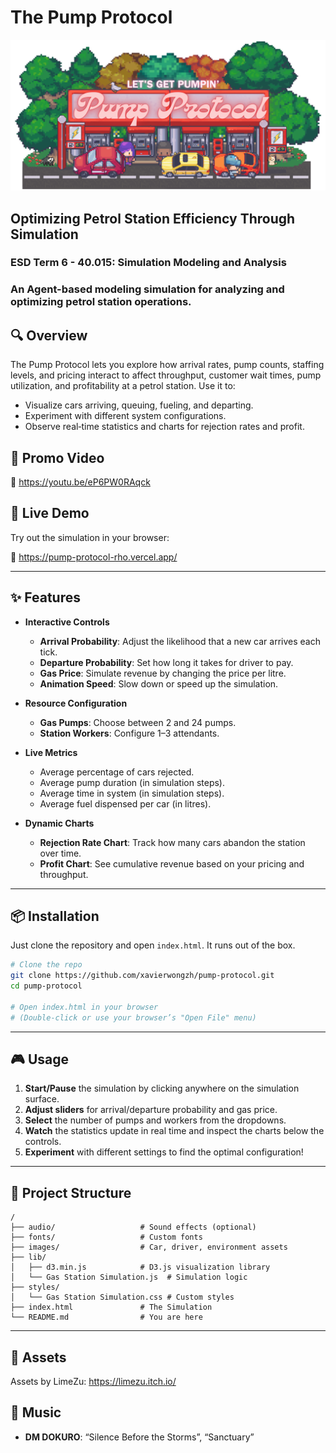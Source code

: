# The Pump Protocol
![Repository Image](/PumpProtocolLogo.png)
## Optimizing Petrol Station Efficiency Through Simulation

### ESD Term 6 - 40.015: Simulation Modeling and Analysis 

### An Agent-based modeling simulation for analyzing and optimizing petrol station operations.

## 🔍 Overview

The Pump Protocol lets you explore how arrival rates, pump counts, staffing levels, and pricing interact to affect throughput, customer wait times, pump utilization, and profitability at a petrol station. Use it to:

- Visualize cars arriving, queuing, fueling, and departing.
- Experiment with different system configurations.
- Observe real‑time statistics and charts for rejection rates and profit.

## 🎥 Promo Video
🔗 https://youtu.be/eP6PW0RAqck

## 🚀 Live Demo

Try out the simulation in your browser:

🔗 https://pump-protocol-rho.vercel.app/

---

## ✨ Features

- **Interactive Controls**  
  - **Arrival Probability**: Adjust the likelihood that a new car arrives each tick.  
  - **Departure Probability**: Set how long it takes for driver to pay.  
  - **Gas Price**: Simulate revenue by changing the price per litre.  
  - **Animation Speed**: Slow down or speed up the simulation.

- **Resource Configuration**  
  - **Gas Pumps**: Choose between 2 and 24 pumps.
  - **Station Workers**: Configure 1–3 attendants.

- **Live Metrics**  
  - Average percentage of cars rejected.  
  - Average pump duration (in simulation steps).  
  - Average time in system (in simulation steps).  
  - Average fuel dispensed per car (in litres).

- **Dynamic Charts**  
  - **Rejection Rate Chart**: Track how many cars abandon the station over time.  
  - **Profit Chart**: See cumulative revenue based on your pricing and throughput.

---

## 📦 Installation

Just clone the repository and open `index.html`. It runs out of the box.

```bash
# Clone the repo
git clone https://github.com/xavierwongzh/pump-protocol.git
cd pump-protocol

# Open index.html in your browser
# (Double-click or use your browser’s "Open File" menu)
```

---

## 🎮 Usage

1. **Start/Pause** the simulation by clicking anywhere on the simulation surface.  
2. **Adjust sliders** for arrival/departure probability and gas price.  
3. **Select** the number of pumps and workers from the dropdowns.  
4. **Watch** the statistics update in real time and inspect the charts below the controls.  
5. **Experiment** with different settings to find the optimal configuration!

---

## 📂 Project Structure

    /
    ├── audio/                   # Sound effects (optional)
    ├── fonts/                   # Custom fonts
    ├── images/                  # Car, driver, environment assets
    ├── lib/
    │   ├── d3.min.js            # D3.js visualization library
    │   └── Gas Station Simulation.js  # Simulation logic
    ├── styles/
    │   └── Gas Station Simulation.css # Custom styles
    ├── index.html               # The Simulation
    └── README.md                # You are here
 
---

## 🎨 Assets

Assets by LimeZu: https://limezu.itch.io/

## 🎵 Music

- **DM DOKURO**: “Silence Before the Storms”, “Sanctuary”
